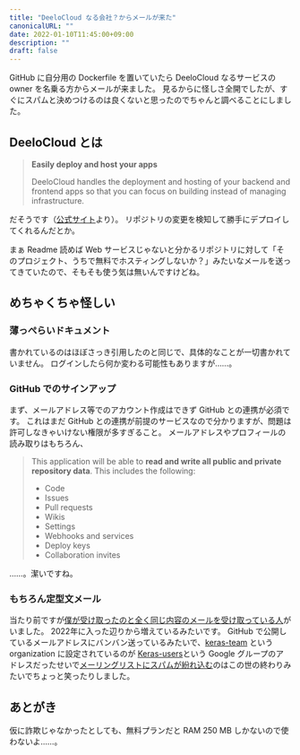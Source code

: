 ```yaml
---
title: "DeeloCloud なる会社？からメールが来た"
canonicalURL: ""
date: 2022-01-10T11:45:00+09:00
description: ""
draft: false
---
```


GitHub に自分用の Dockerfile を置いていたら DeeloCloud なるサービスの owner を名乗る方からメールが来ました。
見るからに怪しさ全開でしたが、すぐにスパムと決めつけるのは良くないと思ったのでちゃんと調べることにしました。

## DeeloCloud とは

>**Easily deploy and host your apps**
>
>DeeloCloud handles the deployment and hosting of your backend and frontend apps so that you can focus on building instead of managing infrastructure.

だそうです（[公式サイト](https://www.deelo.cloud)より）。
リポジトリの変更を検知して勝手にデプロイしてくれるんだとか。

まぁ Readme 読めば Web サービスじゃないと分かるリポジトリに対して「そのプロジェクト、うちで無料でホスティングしないか？」みたいなメールを送ってきていたので、そもそも使う気は無いんですけどね。

## めちゃくちゃ怪しい
### 薄っぺらいドキュメント
書かれているのはほぼさっき引用したのと同じで、具体的なことが一切書かれていません。
ログインしたら何か変わる可能性もありますが……。

### GitHub でのサインアップ
まず、メールアドレス等でのアカウント作成はできず GitHub との連携が必須です。
これはまだ GitHub との連携が前提のサービスなので分かりますが、問題は許可しなきゃいけない権限が多すぎること。
メールアドレスやプロフィールの読み取りはもちろん、

>This application will be able to **read and write all public and private repository data**.
>This includes the following:
>
>- Code
>- Issues
>- Pull requests
>- Wikis
>- Settings
>- Webhooks and services
>- Deploy keys
>- Collaboration invites

……。潔いですね。

### もちろん定型文メール
当たり前ですが[僕が受け取ったのと全く同じ内容のメールを受け取っている人](https://www.reddit.com/r/Hosting/comments/rxfapx/deelocloud/)がいました。
2022年に入った辺りから増えているみたいです。
GitHub で公開しているメールアドレスにバンバン送っているみたいで、[keras-team](https://github.com/keras-team) という organization に設定されているのが [Keras-users](https://groups.google.com/g/keras-users)という Google グループのアドレスだったせいで[メーリングリストにスパムが紛れ込む](https://groups.google.com/g/keras-users/c/3QdTeLA-YlQ)のはこの世の終わりみたいでちょっと笑ったりしました。

## あとがき
仮に詐欺じゃなかったとしても、無料プランだと RAM 250 MB しかないので使わないよ……。
